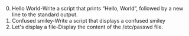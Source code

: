 0. Hello World-Write a script that prints “Hello, World”, followed by a new line to the standard output.
1. Confused smiley-Write a script that displays a confused smiley
2. Let's display a file-Display the content of the /etc/passwd file.
